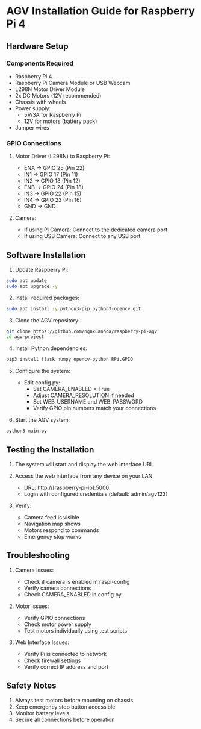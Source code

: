 # AGV Installation Guide for Raspberry Pi 4

## Hardware Setup

### Components Required
- Raspberry Pi 4
- Raspberry Pi Camera Module or USB Webcam
- L298N Motor Driver Module
- 2x DC Motors (12V recommended)
- Chassis with wheels
- Power supply:
  - 5V/3A for Raspberry Pi
  - 12V for motors (battery pack)
- Jumper wires

### GPIO Connections
1. Motor Driver (L298N) to Raspberry Pi:
   - ENA -> GPIO 25 (Pin 22)
   - IN1 -> GPIO 17 (Pin 11)
   - IN2 -> GPIO 18 (Pin 12)
   - ENB -> GPIO 24 (Pin 18)
   - IN3 -> GPIO 22 (Pin 15)
   - IN4 -> GPIO 23 (Pin 16)
   - GND -> GND
   
2. Camera:
   - If using Pi Camera: Connect to the dedicated camera port
   - If using USB Camera: Connect to any USB port

## Software Installation

1. Update Raspberry Pi:
```bash
sudo apt update
sudo apt upgrade -y
```

2. Install required packages:
```bash
sudo apt install -y python3-pip python3-opencv git
```

3. Clone the AGV repository:
```bash
git clone https://github.com/ngnxuanhoa/raspberry-pi-agv
cd agv-project
```

4. Install Python dependencies:
```bash
pip3 install flask numpy opencv-python RPi.GPIO
```

5. Configure the system:
   - Edit config.py:
     - Set CAMERA_ENABLED = True
     - Adjust CAMERA_RESOLUTION if needed
     - Set WEB_USERNAME and WEB_PASSWORD
     - Verify GPIO pin numbers match your connections

6. Start the AGV system:
```bash
python3 main.py
```

## Testing the Installation

1. The system will start and display the web interface URL
2. Access the web interface from any device on your LAN:
   - URL: http://[raspberry-pi-ip]:5000
   - Login with configured credentials (default: admin/agv123)

3. Verify:
   - Camera feed is visible
   - Navigation map shows
   - Motors respond to commands
   - Emergency stop works

## Troubleshooting

1. Camera Issues:
   - Check if camera is enabled in raspi-config
   - Verify camera connections
   - Check CAMERA_ENABLED in config.py

2. Motor Issues:
   - Verify GPIO connections
   - Check motor power supply
   - Test motors individually using test scripts

3. Web Interface Issues:
   - Verify Pi is connected to network
   - Check firewall settings
   - Verify correct IP address and port

## Safety Notes

1. Always test motors before mounting on chassis
2. Keep emergency stop button accessible
3. Monitor battery levels
4. Secure all connections before operation
